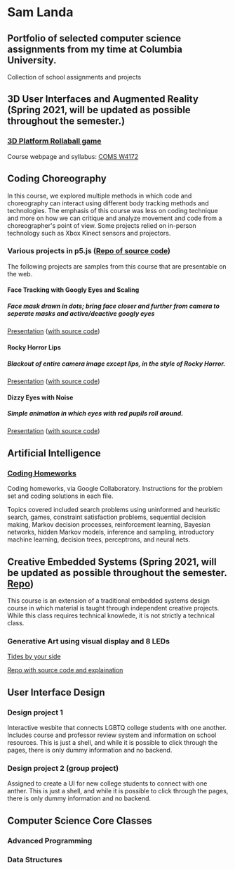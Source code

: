 # Sam Landa
## Portfolio of selected computer science assignments from my time at Columbia University.
Collection of school assignments and projects


## 3D User Interfaces and Augmented Reality (Spring 2021, will be updated as possible throughout the semester.)
### [3D Platform Rollaball game](https://github.com/sdlanda77/portfolio/tree/main/3D_UI_AR)
Course webpage and syllabus: [COMS W4172](http://www.cs.columbia.edu/~feiner/courses/csw4172/)

## Coding Choreography

In this course, we explored multiple methods in which code and choreography can interact using different body tracking methods and technologies. The emphasis of this course was less on coding technique and more on how we can critique and analyze movement and code from a choreographer's point of view. Some projects relied on in-person technology such as Xbox Kinect sensors and projectors.

### Various projects in p5.js ([Repo of source code](https://github.com/sdlanda77/portfolio/tree/main/CodingChoreography))

The following projects are samples from this course that are presentable on the web. 

#### Face Tracking with Googly Eyes and Scaling
##### Face mask drawn in dots; bring face closer and further from camera to seperate masks and active/deactive googly eyes
[Presentation](https://editor.p5js.org/sdlanda77/present/L98Y4ykd9)
([with source code](https://editor.p5js.org/sdlanda77/sketches/L98Y4ykd9))

#### Rocky Horror Lips
##### Blackout of entire camera image except lips, in the style of Rocky Horror.
[Presentation](https://editor.p5js.org/sdlanda77/Present/rIrLjrviX)
([with source code](https://editor.p5js.org/sdlanda77/sketches/rIrLjrviX))

#### Dizzy Eyes with Noise
##### Simple animation in which eyes with red pupils roll around.
[Presentation](https://editor.p5js.org/sdlanda77/present/J5MNy22Z0)
([with source code](https://editor.p5js.org/sdlanda77/sketches/J5MNy22Z0))



## Artificial Intelligence
### [Coding Homeworks](https://github.com/sdlanda77/portfolio/tree/main/ArtificialIntelligence)
Coding homeworks, via Google Collaboratory. Instructions for the problem set and coding solutions in each file. 

Topics covered included search problems using uninformed and heuristic search, games, constraint satisfaction problems, sequential decision making, Markov decision processes, reinforcement learning, Bayesian networks, hidden Markov models, inference and sampling, introductory machine learning, decision trees, perceptrons, and neural nets. 

## Creative Embedded Systems (Spring 2021, will be updated as possible throughout the semester. [Repo](https://github.com/sdlanda77/portfolio/tree/main/CreativeEmbeddedSystems))

This course is an extension of a traditional embedded systems design course in which material is taught through independent creative projects. While this class requires technical knowlede, it is not strictly a technical class. 

### Generative Art using visual display and 8 LEDs
[Tides by your side](https://www.youtube.com/watch?v=fOT8XYG0oEY)

[Repo with source code and explaination](https://github.com/sdlanda77/portfolio/tree/main/CreativeEmbeddedSystems/HW1%20copy)

## User Interface Design
### Design project 1
Interactive wesbite that connects LGBTQ college students with one another. Includes course and professor review system and information on school resources. This is just a shell, and while it is possible to click through the pages, there is only dummy information and no backend.

### Design project 2 (group project)
Assigned to create a UI for new college students to connect with one anther. This is just a shell, and while it is possible to click through the pages, there is only dummy information and no backend.



## Computer Science Core Classes
### Advanced Programming
### Data Structures
